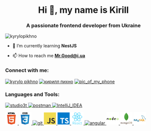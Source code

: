<!-- ### Hey there <img src="https://media.giphy.com/media/hvRJCLFzcasrR4ia7z/giphy.gif" height="25"> -->

<h1 align="center">Hi 👋,  my name is Kirill</h1>
<h3 align="center">A passionate frontend developer from Ukraine</h3>

<p align="left"> <img src="https://komarev.com/ghpvc/?username=kyrylopikhno&label=Profile%20views&color=0e75b6&style=flat" alt="kyrylopikhno" /> </p>

- 🌱 I’m currently learning **NestJS**

- 📫 How to reach me **Mr.Good@i.ua**

<h3 align="left">Connect with me:</h3>
<p align="left">
<a href="https://www.linkedin.com/in/kyrylo-pikhno-3a1114238/" target="blank"><img align="center" src="https://raw.githubusercontent.com/rahuldkjain/github-profile-readme-generator/master/src/images/icons/Social/linked-in-alt.svg" alt="kyrylo pikhno" height="30" width="40"  /></a>
<a href="https://www.facebook.com/people/%D0%9A%D0%B8%D1%80%D0%B8%D0%BB%D0%BB-%D0%92%D0%B0%D0%BB%D0%B5%D1%80%D1%8C%D0%B5%D0%B2%D0%B8%D1%87-%D0%9F%D0%B8%D1%85%D0%BD%D0%BE/100013532682936/" target="blank"><img align="center" src="https://raw.githubusercontent.com/rahuldkjain/github-profile-readme-generator/master/src/images/icons/Social/facebook.svg" alt="кирилл пихно" height="30" width="40" /></a>
<a href="https://instagram.com/pic_of_my_phone" target="blank"><img align="center" src="https://raw.githubusercontent.com/rahuldkjain/github-profile-readme-generator/master/src/images/icons/Social/instagram.svg" alt="pic_of_my_phone" height="30" width="40" /></a>
</p>











<h3 align="left">Languages and Tools:</h3>
<a href="https://studio3t.com/" target="_blank" rel="noreferrer"> <img src="https://studio3t.com/wp-content/uploads/2020/06/cropped-favicon-512x512-1.png" alt="studio3t" width="40" height="40"/> </a><a href="https://www.postman.com/" target="_blank" rel="noreferrer"> <img src="https://uxwing.com/wp-content/themes/uxwing/download/brands-and-social-media/postman-icon.png" alt="postman" width="40" height="40"/> </a><a href="https://www.jetbrains.com/idea/" target="_blank" rel="noreferrer"> <img src="https://upload.wikimedia.org/wikipedia/commons/thumb/9/9c/IntelliJ_IDEA_Icon.svg/800px-IntelliJ_IDEA_Icon.svg.png" alt="IntelliJ_IDEA" width="40" height="40"/> </a><p align="left"> <a href="https://www.w3.org/html/" target="_blank" rel="noreferrer"> <img src="https://raw.githubusercontent.com/devicons/devicon/master/icons/html5/html5-original-wordmark.svg" alt="html5" width="40" height="40"/> </a> <a href="https://www.w3schools.com/css/" target="_blank" rel="noreferrer"><img src="https://raw.githubusercontent.com/devicons/devicon/master/icons/css3/css3-original-wordmark.svg" alt="css3" width="40" height="40"/> </a> <a href="https://git-scm.com/" target="_blank" rel="noreferrer"> <img src="https://www.vectorlogo.zone/logos/git-scm/git-scm-icon.svg" alt="git" width="40" height="40"/> </a> <a href="https://developer.mozilla.org/en-US/docs/Web/JavaScript" target="_blank" rel="noreferrer"> <img src="https://raw.githubusercontent.com/devicons/devicon/master/icons/javascript/javascript-original.svg" alt="javascript" width="40" height="40"/> </a> <a href="https://www.typescriptlang.org/" target="_blank" rel="noreferrer"> <img src="https://raw.githubusercontent.com/devicons/devicon/master/icons/typescript/typescript-original.svg" alt="typescript" width="40" height="40"/> </a> <a href="https://reactjs.org/" target="_blank" rel="noreferrer"> <img src="https://raw.githubusercontent.com/devicons/devicon/master/icons/react/react-original-wordmark.svg" alt="react" width="40" height="40"/> </a> <a href="https://angular.io" target="_blank" rel="noreferrer"> 
 <img src="https://angular.io/assets/images/logos/angular/angular.svg" alt="angular" width="40" height="40"/> </a> <a href="https://nodejs.org" target="_blank" rel="noreferrer">  <img src="https://raw.githubusercontent.com/devicons/devicon/master/icons/nodejs/nodejs-original-wordmark.svg" alt="nodejs" width="40" height="40"/> </a> <a href="https://www.mongodb.com/" target="_blank" rel="noreferrer">  <img src="https://raw.githubusercontent.com/devicons/devicon/master/icons/mongodb/mongodb-original-wordmark.svg" alt="mongodb" width="40" height="40"/> </a> <a href="https://www.mysql.com/" target="_blank" rel="noreferrer"> <img src="https://raw.githubusercontent.com/devicons/devicon/master/icons/mysql/mysql-original-wordmark.svg" alt="mysql" width="40" height="40"/> </a> 
  </p>

  
 

